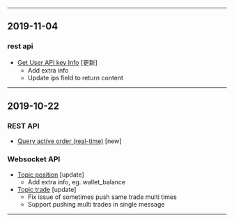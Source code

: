 <hr>

## 2019-11-04

### rest api
- [Get User API key Info](./rest_api.md#open-apikeyget) [更新]
    - Add extra info
    - Update ips field to return content
<hr>

## 2019-10-22

### REST API
- [Query active order (real-time)](./rest_api.md#v2-private-order) [new]

### Websocket API
- [Topic position](./websocket.md#position) [update]
    - Add extra info, eg. wallet_balance
- [Topic trade](./websocket.md#trade) [update]
    - Fix issue of sometimes push same trade multi times
    - Support pushing multi trades in single message
<hr>
